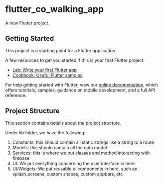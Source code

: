 # flutter_co_walking_app

A new Flutter project.

## Getting Started

This project is a starting point for a Flutter application.

A few resources to get you started if this is your first Flutter project:

- [Lab: Write your first Flutter app](https://flutter.dev/docs/get-started/codelab)
- [Cookbook: Useful Flutter samples](https://flutter.dev/docs/cookbook)

For help getting started with Flutter, view our
[online documentation](https://flutter.dev/docs), which offers tutorials,
samples, guidance on mobile development, and a full API reference.

## Project Structure
This section contains details about the project structure.

Under lib folder, we have the following:
1. Constants: this should contain all static strings like a string to a route
2. Models: this should contain all the data model
3. Services: this is where we put classes and method interacting with firebase
4. UI: We put everything concerning the user interface in here.
5. UI/Widgets: We put reusable ui components in here, such as splash_screens, custom shapes, custom appbars, etc
